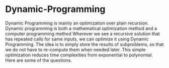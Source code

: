 # Dynamic-Programming
Dynamic Programming is mainly an optimization over plain recursion. 
Dynamic programming is both a mathematical optimization method and a computer programming method
Wherever we see a recursive solution that has repeated calls for same inputs, we can optimize it using Dynamic Programming. 
The idea is to simply store the results of subproblems, so that we do not have to re-compute them when needed later.
This simple optimization reduces time complexities from exponential to polynomial.
Here are some of the questions.
